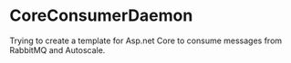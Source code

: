 # CoreConsumerDaemon
Trying to create a template for Asp.net Core to consume messages from RabbitMQ and Autoscale.
